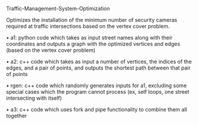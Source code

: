 Traffic-Management-System-Optimization

Optimizes the installation of the minimum number of security cameras required at traffic intersections based on the vertex cover problem.

• a1: python code which takes as input street names along with their coordinates and outputs a graph with the optimized vertices and edges (based on the vertex cover problem)

• a2: c++ code which takes as input a number of vertices, the indices of the edges, and a pair of points, and outputs the shortest path between that pair of points

• rgen: c++ code which randomly generates inputs for a1, excluding some special cases which the program cannot process (ex, self loops, one street intersecting with itself)

• a3: c++ code which uses fork and pipe functionality to combine them all together
